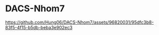 # DACS-Nhom7

https://github.com/Hung06/DACS-Nhom7/assets/96820031/95dfc3b8-83f5-4f15-b5db-beba3e902ec3

